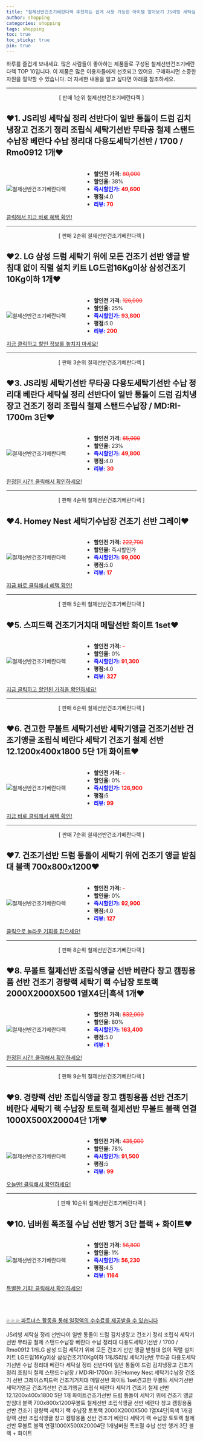 ```yaml
---
title: "철제선반건조기베란다렉 추천하는 쉽게 사용 가능한 아이템 알아보기 JS리빙 세탁실 정리 선반다이 일반"
author: shopping
categories: shopping
tags: shopping
toc: true
toc_sticky: true
pin: true
---
```

하루를 즐겁게 보내세요. 많은 사람들이 좋아하는 제품들로 구성된 철제선반건조기베란다렉 TOP 10입니다. 이 제품은 많은 이용자들에게 선호되고 있어요. 구매하시면 소중한 자원을 절약할 수 있습니다. 더 자세한 내용을 알고 싶다면 아래를 참조하세요.

---
<p class="toplist" style="margin: 0 auto; display: block; width: fit-content;">[ 판매 1순위 철제선반건조기베란다렉 ]</p>

<h2><strong>❤️1. JS리빙 세탁실 정리 선반다이 일반 통돌이 드럼 김치냉장고 건조기 정리 조립식 세탁기선반 무타공 철제 스탠드수납장 베란다 수납 정리대 다용도세탁기선반 / 1700 / Rmo0912 1개❤️</strong></h2>

<div style="display: flex; align-items: center;">
    <div style="flex: 0.4;">
        <img src="https://thumbnail9.coupangcdn.com/thumbnails/remote/230x230ex/image/vendor_inventory/31e6/f9f0107af6b3f073baa57ce475acabcc08a353bca9dc5776b474c6eed07c.jpg" alt="철제선반건조기베란다렉" style="max-width: 100%;">
    </div>
    <div style="flex: 0.6; margin-left: 10px;">
        <ul>
            <li><strong>할인전 가격:</strong> <del style="color: red;">80,000</del></li>
            <li><strong>할인율:</strong> 38%</li>
            <li><span style='color:blue'><strong>즉시할인가:</strong></span> <span style='color:red'><strong>49,600</strong></span></li>
            <li><strong>평점:</strong>4.0</li>
            <li><span style='color:blue'><strong>리뷰:</strong></span> <span style='color:red'><strong>70</strong></span></li>
        </ul>
    </div>
</div>
<div class="center">
    <a href="https://selin100587001.github.io?lptag=AF9450613&subid=githubio&pageKey=7429981626&traceid=V0-153&itemId=19295007946&vendorItemId=86409703719" class="myButton">
        클릭해서 지금 바로 혜택 확인!
    </a>
</div>


---
<p class="toplist" style="margin: 0 auto; display: block; width: fit-content;">[ 판매 2순위 철제선반건조기베란다렉 ]</p>

<h2><strong>❤️2. LG 삼성 드럼 세탁기 위에 모든 건조기 선반 앵글 받침대 없이 직렬 설치 키트 LG드럼16Kg이상 삼성건조기10Kg이하 1개❤️</strong></h2>

<div style="display: flex; align-items: center;">
    <div style="flex: 0.4;">
        <img src="https://thumbnail10.coupangcdn.com/thumbnails/remote/230x230ex/image/vendor_inventory/c5a6/9e5012a2d2a2ba2f7602e639e259c04c39d0b556543b85fa6e8dd923b90c.jpg" alt="철제선반건조기베란다렉" style="max-width: 100%;">
    </div>
    <div style="flex: 0.6; margin-left: 10px;">
        <ul>
            <li><strong>할인전 가격:</strong> <del style="color: red;">126,000</del></li>
            <li><strong>할인율:</strong> 25%</li>
            <li><span style='color:blue'><strong>즉시할인가:</strong></span> <span style='color:red'><strong>93,800</strong></span></li>
            <li><strong>평점:</strong>5.0</li>
            <li><span style='color:blue'><strong>리뷰:</strong></span> <span style='color:red'><strong>200</strong></span></li>
        </ul>
    </div>
</div>
<div class="center">
    <a href="https://selin100587001.github.io?lptag=AF9450613&subid=githubio&pageKey=7341796686&traceid=V0-153&itemId=18871992616&vendorItemId=83301468414" class="myButton">
        지금 클릭하고 할인 정보를 놓치지 마세요!
    </a>
</div>


---
<p class="toplist" style="margin: 0 auto; display: block; width: fit-content;">[ 판매 3순위 철제선반건조기베란다렉 ]</p>

<h2><strong>❤️3. JS리빙 세탁기선반 무타공 다용도세탁기선반 수납 정리대 베란다 세탁실 정리 선반다이 일반 통돌이 드럼 김치냉장고 건조기 정리 조립식 철제 스탠드수납장 / MD:RI-1700m 3단❤️</strong></h2>

<div style="display: flex; align-items: center;">
    <div style="flex: 0.4;">
        <img src="https://thumbnail10.coupangcdn.com/thumbnails/remote/230x230ex/image/vendor_inventory/b6fc/9589022fc47ac0f19305aa1493c7b056f58a955033a8b5b38c4d0e19b109.jpg" alt="철제선반건조기베란다렉" style="max-width: 100%;">
    </div>
    <div style="flex: 0.6; margin-left: 10px;">
        <ul>
            <li><strong>할인전 가격:</strong> <del style="color: red;">65,000</del></li>
            <li><strong>할인율:</strong> 23%</li>
            <li><span style='color:blue'><strong>즉시할인가:</strong></span> <span style='color:red'><strong>49,800</strong></span></li>
            <li><strong>평점:</strong>4.0</li>
            <li><span style='color:blue'><strong>리뷰:</strong></span> <span style='color:red'><strong>30</strong></span></li>
        </ul>
    </div>
</div>
<div class="center">
    <a href="https://selin100587001.github.io?lptag=AF9450613&subid=githubio&pageKey=7429983263&traceid=V0-153&itemId=19295015901&vendorItemId=86409667372" class="myButton">
        한정된 시간! 클릭해서 확인하세요!
    </a>
</div>


---
<p class="toplist" style="margin: 0 auto; display: block; width: fit-content;">[ 판매 4순위 철제선반건조기베란다렉 ]</p>

<h2><strong>❤️4. Homey Nest 세탁기수납장 건조기 선반 그레이❤️</strong></h2>

<div style="display: flex; align-items: center;">
    <div style="flex: 0.4;">
        <img src="https://thumbnail7.coupangcdn.com/thumbnails/remote/230x230ex/image/vendor_inventory/4483/8626db3ec64816168977636e051d2e785ae442bf6196692e193c20437867.jpg" alt="철제선반건조기베란다렉" style="max-width: 100%;">
    </div>
    <div style="flex: 0.6; margin-left: 10px;">
        <ul>
            <li><strong>할인전 가격:</strong> <del style="color: red;">222,700</del></li>
            <li><strong>할인율:</strong> 즉시할인가</li>
            <li><span style='color:blue'><strong>즉시할인가:</strong></span> <span style='color:red'><strong>99,000</strong></span></li>
            <li><strong>평점:</strong>5.0</li>
            <li><span style='color:blue'><strong>리뷰:</strong></span> <span style='color:red'><strong>17</strong></span></li>
        </ul>
    </div>
</div>
<div class="center">
    <a href="https://selin100587001.github.io?lptag=AF9450613&subid=githubio&pageKey=7989009918&traceid=V0-153&itemId=22203898099&vendorItemId=89397464816" class="myButton">
        지금 바로 클릭해서 혜택 확인!
    </a>
</div>


---
<p class="toplist" style="margin: 0 auto; display: block; width: fit-content;">[ 판매 5순위 철제선반건조기베란다렉 ]</p>

<h2><strong>❤️5. 스피드랙 건조기거치대 메탈선반 화이트 1set❤️</strong></h2>

<div style="display: flex; align-items: center;">
    <div style="flex: 0.4;">
        <img src="https://thumbnail6.coupangcdn.com/thumbnails/remote/230x230ex/image/vendor_inventory/b472/d55a1dbac9f39902b22df6447dd5663cc51552d96a9cc9e56ef5a05a04f7.jpg" alt="철제선반건조기베란다렉" style="max-width: 100%;">
    </div>
    <div style="flex: 0.6; margin-left: 10px;">
        <ul>
            <li><strong>할인전 가격:</strong> <del style="color: red;">-</del></li>
            <li><strong>할인율:</strong> 0%</li>
            <li><span style='color:blue'><strong>즉시할인가:</strong></span> <span style='color:red'><strong>91,300</strong></span></li>
            <li><strong>평점:</strong>4.0</li>
            <li><span style='color:blue'><strong>리뷰:</strong></span> <span style='color:red'><strong>327</strong></span></li>
        </ul>
    </div>
</div>
<div class="center">
    <a href="https://selin100587001.github.io?lptag=AF9450613&subid=githubio&pageKey=107171739&traceid=V0-153&itemId=324227361&vendorItemId=71188486602" class="myButton">
        지금 클릭하고 할인된 가격을 확인하세요!
    </a>
</div>


---
<p class="toplist" style="margin: 0 auto; display: block; width: fit-content;">[ 판매 6순위 철제선반건조기베란다렉 ]</p>

<h2><strong>❤️6. 견고한 무볼트 세탁기선반 세탁기앵글 건조기선반 건조기앵글 조립식 베란다 세탁기 건조기 철제 선반 12.1200x400x1800 5단 1개 화이트❤️</strong></h2>

<div style="display: flex; align-items: center;">
    <div style="flex: 0.4;">
        <img src="https://thumbnail9.coupangcdn.com/thumbnails/remote/230x230ex/image/vendor_inventory/ddfc/e423f9b9f42e58cfe8d943d6a2adea27e4c2344d9ec8d2d7fb8c55f19562.jpg" alt="철제선반건조기베란다렉" style="max-width: 100%;">
    </div>
    <div style="flex: 0.6; margin-left: 10px;">
        <ul>
            <li><strong>할인전 가격:</strong> <del style="color: red;">-</del></li>
            <li><strong>할인율:</strong> 0%</li>
            <li><span style='color:blue'><strong>즉시할인가:</strong></span> <span style='color:red'><strong>126,900</strong></span></li>
            <li><strong>평점:</strong>5</li>
            <li><span style='color:blue'><strong>리뷰:</strong></span> <span style='color:red'><strong>99</strong></span></li>
        </ul>
    </div>
</div>
<div class="center">
    <a href="https://selin100587001.github.io?lptag=AF9450613&subid=githubio&pageKey=7772085761&traceid=V0-153&itemId=20984925659&vendorItemId=88049524216" class="myButton">
        지금 바로 클릭해서 혜택 확인!
    </a>
</div>


---
<p class="toplist" style="margin: 0 auto; display: block; width: fit-content;">[ 판매 7순위 철제선반건조기베란다렉 ]</p>

<h2><strong>❤️7. 건조기선반 드럼 통돌이 세탁기 위에 건조기 앵글 받침대 블랙 700x800x1200❤️</strong></h2>

<div style="display: flex; align-items: center;">
    <div style="flex: 0.4;">
        <img src="https://thumbnail6.coupangcdn.com/thumbnails/remote/230x230ex/image/vendor_inventory/2ef9/2f2e0efbab3bb29ff8a047b3259842ae9533c805543610d17790eae7eb5e.jpg" alt="철제선반건조기베란다렉" style="max-width: 100%;">
    </div>
    <div style="flex: 0.6; margin-left: 10px;">
        <ul>
            <li><strong>할인전 가격:</strong> <del style="color: red;">-</del></li>
            <li><strong>할인율:</strong> 0%</li>
            <li><span style='color:blue'><strong>즉시할인가:</strong></span> <span style='color:red'><strong>92,900</strong></span></li>
            <li><strong>평점:</strong>4.0</li>
            <li><span style='color:blue'><strong>리뷰:</strong></span> <span style='color:red'><strong>127</strong></span></li>
        </ul>
    </div>
</div>
<div class="center">
    <a href="https://selin100587001.github.io?lptag=AF9450613&subid=githubio&pageKey=5647279704&traceid=V0-153&itemId=9231051594&vendorItemId=76516714131" class="myButton">
        클릭으로 놀라운 기회를 잡으세요!
    </a>
</div>


---
<p class="toplist" style="margin: 0 auto; display: block; width: fit-content;">[ 판매 8순위 철제선반건조기베란다렉 ]</p>

<h2><strong>❤️8. 무볼트 철제선반 조립식앵글 선반 베란다 창고 캠핑용품 선반 건조기 경량랙 세탁기 랙 수납장 토토랙 2000X2000X500 1열X4단|흑색 1개❤️</strong></h2>

<div style="display: flex; align-items: center;">
    <div style="flex: 0.4;">
        <img src="https://thumbnail10.coupangcdn.com/thumbnails/remote/230x230ex/image/vendor_inventory/12a3/6ae2447efd80308ab9b9272466a04c080c0707bb2ac84602e4557469ece1.jpg" alt="철제선반건조기베란다렉" style="max-width: 100%;">
    </div>
    <div style="flex: 0.6; margin-left: 10px;">
        <ul>
            <li><strong>할인전 가격:</strong> <del style="color: red;">832,000</del></li>
            <li><strong>할인율:</strong> 80%</li>
            <li><span style='color:blue'><strong>즉시할인가:</strong></span> <span style='color:red'><strong>163,400</strong></span></li>
            <li><strong>평점:</strong>5.0</li>
            <li><span style='color:blue'><strong>리뷰:</strong></span> <span style='color:red'><strong>1</strong></span></li>
        </ul>
    </div>
</div>
<div class="center">
    <a href="https://selin100587001.github.io?lptag=AF9450613&subid=githubio&pageKey=7622264201&traceid=V0-153&itemId=20211449163&vendorItemId=85647817107" class="myButton">
        한정된 시간! 클릭해서 확인하세요!
    </a>
</div>


---
<p class="toplist" style="margin: 0 auto; display: block; width: fit-content;">[ 판매 9순위 철제선반건조기베란다렉 ]</p>

<h2><strong>❤️9. 경량랙 선반 조립식앵글 창고 캠핑용품 선반 건조기 베란다 세탁기 랙 수납장 토토랙 철제선반 무볼트 블랙 연결1000X500X20004단 1개❤️</strong></h2>

<div style="display: flex; align-items: center;">
    <div style="flex: 0.4;">
        <img src="https://thumbnail7.coupangcdn.com/thumbnails/remote/230x230ex/image/vendor_inventory/6319/71796cab3ce3f9e964397d3b45d89cf84d1ca0a47e956f59e4c149bd1cdc.jpg" alt="철제선반건조기베란다렉" style="max-width: 100%;">
    </div>
    <div style="flex: 0.6; margin-left: 10px;">
        <ul>
            <li><strong>할인전 가격:</strong> <del style="color: red;">435,000</del></li>
            <li><strong>할인율:</strong> 78%</li>
            <li><span style='color:blue'><strong>즉시할인가:</strong></span> <span style='color:red'><strong>91,500</strong></span></li>
            <li><strong>평점:</strong>5</li>
            <li><span style='color:blue'><strong>리뷰:</strong></span> <span style='color:red'><strong>99</strong></span></li>
        </ul>
    </div>
</div>
<div class="center">
    <a href="https://selin100587001.github.io?lptag=AF9450613&subid=githubio&pageKey=7622254029&traceid=V0-153&itemId=20211408576&vendorItemId=85844055596" class="myButton">
        오늘만! 클릭해서 확인하세요!
    </a>
</div>


---
<p class="toplist" style="margin: 0 auto; display: block; width: fit-content;">[ 판매 10순위 철제선반건조기베란다렉 ]</p>

<h2><strong>❤️10. 넘버원 폭조절 수납 선반 행거 3단 블랙 + 화이트❤️</strong></h2>

<div style="display: flex; align-items: center;">
    <div style="flex: 0.4;">
        <img src="https://thumbnail8.coupangcdn.com/thumbnails/remote/230x230ex/image/retail/images/77361114607475-fcca025d-d524-4490-ad40-cbadbf97b9bb.png" alt="철제선반건조기베란다렉" style="max-width: 100%;">
    </div>
    <div style="flex: 0.6; margin-left: 10px;">
        <ul>
            <li><strong>할인전 가격:</strong> <del style="color: red;">56,800</del></li>
            <li><strong>할인율:</strong> 1%</li>
            <li><span style='color:blue'><strong>즉시할인가:</strong></span> <span style='color:red'><strong>56,230</strong></span></li>
            <li><strong>평점:</strong>4.5</li>
            <li><span style='color:blue'><strong>리뷰:</strong></span> <span style='color:red'><strong>1164</strong></span></li>
        </ul>
    </div>
</div>
<div class="center">
    <a href="https://selin100587001.github.io?lptag=AF9450613&subid=githubio&pageKey=111166366&traceid=V0-153&itemId=334855686&vendorItemId=3821696525" class="myButton">
        특별한 기회! 클릭해서 확인하세요!
    </a>
</div>

<br><br><br>[💦 💦 💦 파트너스 활동을 통해 일정액의 수수료를 제공받을 수 있습니다](https://link.coupang.com/a/bcpT2c)<br><br>JS리빙 세탁실 정리 선반다이 일반 통돌이 드럼 김치냉장고 건조기 정리 조립식 세탁기선반 무타공 철제 스탠드수납장 베란다 수납 정리대 다용도세탁기선반 / 1700 / Rmo0912 1개LG 삼성 드럼 세탁기 위에 모든 건조기 선반 앵글 받침대 없이 직렬 설치 키트 LG드럼16Kg이상 삼성건조기10Kg이하 1개JS리빙 세탁기선반 무타공 다용도세탁기선반 수납 정리대 베란다 세탁실 정리 선반다이 일반 통돌이 드럼 김치냉장고 건조기 정리 조립식 철제 스탠드수납장 / MD:RI-1700m 3단Homey Nest 세탁기수납장 건조기 선반 그레이스피드랙 건조기거치대 메탈선반 화이트 1set견고한 무볼트 세탁기선반 세탁기앵글 건조기선반 건조기앵글 조립식 베란다 세탁기 건조기 철제 선반 12.1200x400x1800 5단 1개 화이트건조기선반 드럼 통돌이 세탁기 위에 건조기 앵글 받침대 블랙 700x800x1200무볼트 철제선반 조립식앵글 선반 베란다 창고 캠핑용품 선반 건조기 경량랙 세탁기 랙 수납장 토토랙 2000X2000X500 1열X4단|흑색 1개경량랙 선반 조립식앵글 창고 캠핑용품 선반 건조기 베란다 세탁기 랙 수납장 토토랙 철제선반 무볼트 블랙 연결1000X500X20004단 1개넘버원 폭조절 수납 선반 행거 3단 블랙 + 화이트